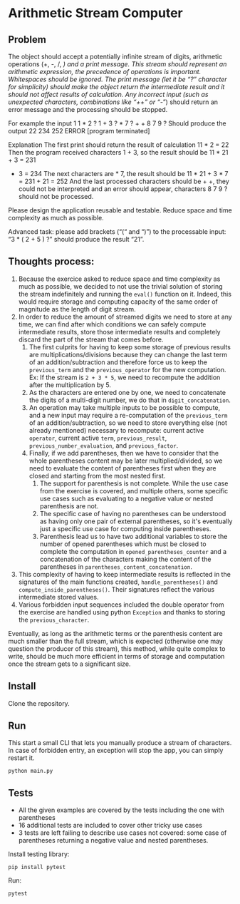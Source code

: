 # Arithmetic Stream Computer

## Problem

The object should accept a potentially infinite stream of digits, arithmetic operations (+,
-, /, *) and a print message. This stream should represent an arithmetic expression, the
precedence of operations is important. Whitespaces should be ignored. The print
message (let it be “?” character for simplicity) should make the object return the
intermediate result and it should not affect results of calculation. Any incorrect input
(such as unexpected characters, combinations like “++” or “-*”) should return an error
message and the processing should be stopped.

For example the input
1 1 * 2 ? 1 + 3 ? * 7 ? + + 8 7 9 ?
Should produce the output
22
234
252
ERROR
[program terminated]

Explanation
The first print should return the result of calculation 11 * 2 = 22
Then the program received characters 1 + 3, so the result should be 11 * 21 + 3 = 231
+ 3 = 234
The next characters are * 7, the result should be 11 * 21 + 3 * 7 = 231 + 21 = 252
And the last processed characters should be + +, they could not be interpreted and an
error should appear, characters 8 7 9 ? should not be processed.

Please design the application reusable and testable. Reduce space and time
complexity as much as possible.

Advanced task: please add brackets (“(“ and “)”) to the processable input: “3 * ( 2 +
5 ) ?” should produce the result “21”.

## Thoughts process:

1. Because the exercice asked to reduce space and time complexity as much as possible, we decided to not use the trivial
   solution of storing the stream indefinitely and running the `eval()` function on it. Indeed, this would require
   storage and computing capacity of the same order of magnitude as the length of digit stream.
2. In order to reduce the amount of streamed digits we need to store at any time, we can find after which conditions
   we can safely compute intermediate results, store those intermediate results and completely discard the part of the
   stream that comes before.
    1. The first culprits for having to keep some storage of previous results are multiplications/divisions because
       they can change the last term of an addition/subtraction and therefore force us to keep the `previous_term` and
       the `previous_operator` for the new computation. Ex: If the stream is `2 + 3 * 5`, we need to recompute the 
       addition after the multiplication by 5.
    2. As the characters are entered one by one, we need to concatenate the digits of a multi-digit number,
       we do that in `digit_concatenation`.
    3. An operation may take multiple inputs to be possible to compute, and a new input may require a re-computation of
       the `previous_term` of an addition/subtraction, so we need to store everything else (not already mentioned)
       necessary to recompute: current active `operator`, current active `term`, `previous_result`,
       `previous_number_evaluation`, and `previous_factor`.
    4. Finally, if we add parentheses, then we have to consider that the whole parentheses content may be later
       multiplied/divided, so we need to evaluate the content of parentheses first when they are closed and starting
       from the most nested first.
        1. The support for parenthesis is not complete. While the use case from the exercise is covered, and multiple
           others, some specific use cases such as evaluating to a negative value or nested parenthesis are not.
        2. The specific case of having no parentheses can be understood as having only one pair of external parentheses,
           so it's eventually just a specific use case for computing inside parentheses.
        3. Parenthesis lead us to have two additional variables to store the number of opened parentheses which must
           be closed to complete the computation in `opened_parentheses_counter` and a concatenation of the characters
           making the content of the parentheses in `parentheses_content_concatenation`.
3. This complexity of having to keep intermediate results is reflected in the signatures of the main functions created,
   `handle_parentheses()` and `compute_inside_parentheses()`. Their signatures reflect the various intermediate stored
   values.
4. Various forbidden input sequences included the double operator from the exercise are handled using python
   `Exception` and thanks to storing the `previous_character`.

Eventually, as long as the arithmetic terms or the parenthesis content are much smaller than the full stream, which is
expected (otherwise one may question the producer of this stream), this method, while quite complex to write, should
be much more efficient in terms of storage and computation once the stream gets to a significant size.

## Install

Clone the repository.

## Run

This start a small CLI that lets you manually produce a stream of characters.
In case of forbidden entry, an exception will stop the app, you can simply restart it.

```shell
python main.py
```

## Tests

- All the given examples are covered by the tests including the one with parentheses
- 16 additional tests are included to cover other tricky use cases
- 3 tests are left failing to describe use cases not covered: some case of parentheses returning a negative value and
  nested parentheses.

Install testing library:

```shell
pip install pytest
```

Run:

```shell
pytest
```


